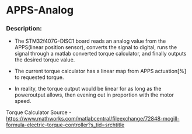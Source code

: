 # APPS-Analog

### Description:

* The STM32f407G-DISC1 board reads an analog value from the APPS(linear position sensor), converts the signal to digital, runs the signal through a matlab converted torque calculator, and finally outputs the desired torque value.

* The current torque calculator has a linear map from APPS actuation[%] to requested torque.

* In reality, the torque output would be linear for as long as the poweroutput allows, then evening out in proportion with the motor speed.

Torque Calculator Source - https://www.mathworks.com/matlabcentral/fileexchange/72848-mcgill-formula-electric-torque-controller?s_tid=srchtitle
